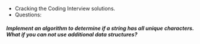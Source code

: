 * Cracking the Coding Interview solutions.
* Questions:
##### Implement an algorithm to determine if a string has all unique characters. What if you can not use additional data structures? 
